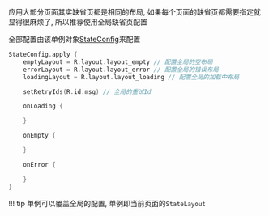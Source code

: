 应用大部分页面其实缺省页都是相同的布局, 如果每个页面的缺省页都需要指定就显得很麻烦了, 所以推荐使用全局缺省页配置

全部配置由该单例对象[StateConfig](https://github.com/liangjingkanji/StateLayout/blob/master/statelayout/src/main/java/com/drake/statelayout/StateConfig.kt)来配置

```kotlin
StateConfig.apply {
    emptyLayout = R.layout.layout_empty // 配置全局的空布局
    errorLayout = R.layout.layout_error // 配置全局的错误布局
    loadingLayout = R.layout.layout_loading // 配置全局的加载中布局

    setRetryIds(R.id.msg) // 全局的重试Id

    onLoading {

    }

    onEmpty {

    }

    onError {

    }
}
```

!!! tip
    单例可以覆盖全局的配置, 单例即当前页面的`StateLayout`
